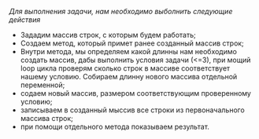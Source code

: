 *_Для выполнения задачи, нам необходимо выболнить следующие действия_*

* Зададим массив строк, с которым будем работать;
* Создаем метод, который примет ранее созданный массив строк;
* Внутри метода, мы определяем какой длинны нам необходимо создать массив, дабы выполнить условия задачи (<=3), при мощий loop цикла проверям сколько строк в массиве соответствует нашему условию. Собираем длинну нового массива отдельной переменной;
* содаем новый массив, размером соответствующим проверенному условию;
* записываем в созданный мыссив все строки из первоначального массива строк;
* при помощи отдельного метода показываем результат.